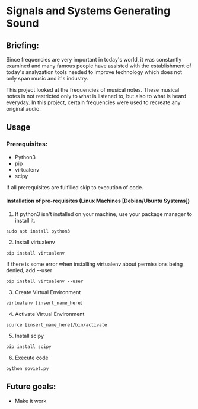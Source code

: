 # Signals and Systems Generating Sound

## Briefing:
Since frequencies are very important in today's world, it was constantly examined and many famous
people have assisted with the establishment of today's analyzation tools needed to improve technology
which does not only span music and it's industry.

This project looked at the frequencies of musical notes. These musical notes is not restricted only to
what is listened to, but also to what is heard everyday. In this project, certain frequencies were 
used to recreate any original audio.

## Usage
### Prerequisites:
- Python3
- pip
- virtualenv
- scipy

If all prerequisites are fulfilled skip to execution of code.
#### Installation of pre-requisites (Linux Machines [Debian/Ubuntu Systems])
1. If python3 isn't installed on your machine, use your package manager to install it.

```
sudo apt install python3
```

2. Install virtualenv

```
pip install virtualenv
```
If there is some error when installing virtualenv about permissions being denied, add --user

```
pip install virtualenv --user
```

3. Create Virtual Environment

```
virtualenv [insert_name_here]
```

4. Activate Virtual Environment

```
source [insert_name_here]/bin/activate
```

5. Install scipy

```
pip install scipy
```

6. Execute code

```
python soviet.py
```

## Future goals:
- Make it work
